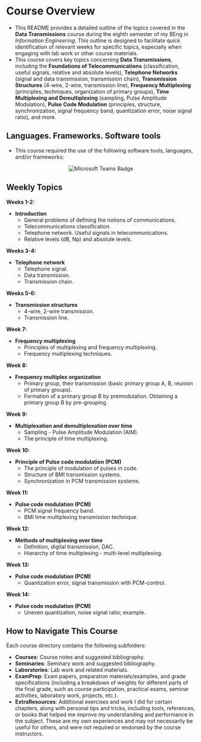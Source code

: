 # Course Overview

- This README provides a detailed outline of the topics covered in the **Data Transmissions** course during the eighth semester of my BEng in _Information Engineering_. This outline is designed to facilitate quick identification of relevant weeks for specific topics, especially when engaging with lab work or other course materials.
- This course covers key topics concerning **Data Transmissions**, including the **Foundations of Telecommunications** (classification, useful signals, relative and absolute levels), **Telephone Networks** (signal and data transmission, transmission chain), **Transmission Structures** (4-wire, 2-wire, transmission line), **Frequency Multiplexing** (principles, techniques, organization of primary groups), **Time Multiplexing and Demultiplexing** (sampling, Pulse Amplitude Modulation), **Pulse Code Modulation** (principles, structure, synchronization, signal frequency band, quantization error, noise signal ratio), and more.

## Languages. Frameworks. Software tools

- This course required the use of the following software tools, languages, and/or frameworks:

<div align="center">
  
<p>
  <img alt="Microsoft Teams Badge" src="https://img.shields.io/badge/Microsoft Teams-%23626EAF?style=for-the-badge&logo=microsoftteams&logoColor=white">
</p>
  
</div>

## Weekly Topics

**Weeks 1-2:** 
- **Introduction**
  - General problems of defining the notions of communications.
  - Telecommunications classification.
  - Telephone network. Useful signals in telecommunications.
  - Relative levels (dB, Np) and absolute levels.

**Weeks 3-4:**
- **Telephone network**
  - Telephone signal.
  - Data transmission.
  - Transmission chain.

**Weeks 5-6:**
- **Transmission structures**
  - 4-wire, 2-wire transmission.
  - Transmission line.

**Week 7:**
- **Frequency multiplexing**
  - Principles of multiplexing and frequency multiplexing.
  - Frequency multiplexing techniques.

**Week 8:**
- **Frequency multiplex organization**
  - Primary group, their transmission (basic primary group A, B, reunion of primary groups).
  - Formation of a primary group B by premodulation. Obtaining a primary group B by pre-grouping.
  
**Week 9:**
- **Multiplexation and demultiplexation over time**
  - Sampling - Pulse Amplitude Modulation (AIM).
  - The principle of time multiplexing.

**Week 10:**
- **Principle of Pulse code modulation (PCM)**
  - The principle of modulation of pulses in code.
  - Structure of BMI transmission systems.
  - Synchronization in PCM transmission systems.

**Week 11:**
- **Pulse code modulation (PCM)**
  - PCM signal frequency band.
  - BMI time multiplexing transmission technique.

**Week 12:**
- **Methods of multiplexing over time**
  - Definition, digital transmission, DAC.
  - Hierarchy of time multiplexing - multi-level multiplexing.

**Week 13:**
- **Pulse code modulation (PCM)**
  - Quantization error, signal transmission with PCM-control.

**Week 14:**
- **Pulse code modulation (PCM)**
  - Uneven quantization, noise signal ratio; example.

## How to Navigate This Course

Each course directory contains the following subfolders:

- **Courses**: Course notes and suggested bibliography.
- **Seminaries**: Seminary work and suggested bibliography.
- **Laboratories**: Lab work and related materials.
- **ExamPrep**: Exam papers, preparation materials/examples, and grade specifications (including a breakdown of weights for different parts of the final grade, such as course participation, practical exams, seminar activities, laboratory work, projects, etc.).
- **ExtraResources**: Additional exercises and work I did for certain chapters, along with personal tips and tricks, including tools, references, or books that helped me improve my understanding and performance in the subject. These are my own experiences and may not necessarily be useful for others, and were not required or endorsed by the course instructors.
